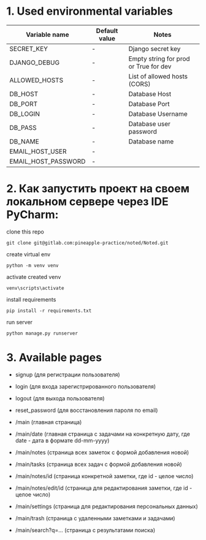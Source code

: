 # 1. Used environmental variables

| Variable name       | Default value | Notes                                 |
| ------------------- | ------------- | ------------------------------------- |
| SECRET_KEY          | -             | Django secret key                     |
| DJANGO_DEBUG        | -             | Empty string for prod or True for dev |
| ALLOWED_HOSTS       | -             | List of allowed hosts (CORS)          |
| DB_HOST             | -             | Database Host                         |
| DB_PORT             | -             | Database Port                         |
| DB_LOGIN            | -             | Database Username                     |
| DB_PASS             | -             | Database user password                |
| DB_NAME             | -             | Database name                         |
| EMAIL_HOST_USER     | -             |                                       |
| EMAIL_HOST_PASSWORD | -             |                                       |

# 2. Как запустить проект на своем локальном сервере через IDE PyCharm:
clone this repo
```
git clone git@gitlab.com:pineapple-practice/noted/Noted.git
```
create virtual env
```
python -m venv venv
```
activate created venv
```
venv\scripts\activate
```
install requirements
```
pip install -r requirements.txt
```
run server
```
python manage.py runserver
```

# 3. Available pages

- signup (для регистрации пользователя)

- login (для входа зарегистрированного пользователя)

- logout (для выхода пользователя)

- reset_password (для восстановления пароля по email)

- /main (главная страница)

- /main/date (главная страница с задачами на конкретную дату, где date - дата в формате dd-mm-yyyy)

- /main/notes (страница всех заметок с формой добавления новой)

- /main/tasks (страница всех задач с формой добавления новой)

- /main/notes/id (страница конкретной заметки, где id - целое число)

- /main/notes/edit/id (страница для редактирования заметки, где id - целое число)

- /main/settings (страница для редактирования персональных данных)

- /main/trash (страница с удаленными заметками и задачами)

- /main/search?q=... (страница с результатами поиска)
